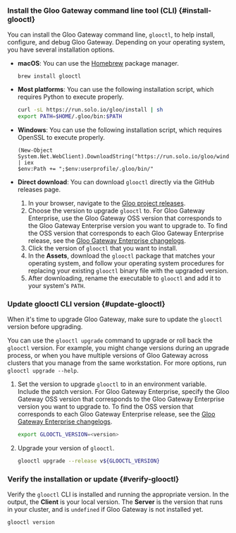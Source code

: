 ### Install the Gloo Gateway command line tool (CLI) {#install-glooctl}

You can install the Gloo Gateway command line, `glooctl`, to help install, configure, and debug Gloo Gateway. Depending on your operating system, you have several installation options.

* **macOS**: You can use the [Homebrew](https://brew.sh) package manager.

  ```shell
  brew install glooctl
  ```

* **Most platforms**: You can use the following installation script, which requires Python to execute properly.

  ```bash
  curl -sL https://run.solo.io/gloo/install | sh
  export PATH=$HOME/.gloo/bin:$PATH
  ```

* **Windows**: You can use the following installation script, which requires OpenSSL to execute properly.
  
  ```pwsh
  (New-Object System.Net.WebClient).DownloadString("https://run.solo.io/gloo/windows/install") | iex
  $env:Path += ";$env:userprofile/.gloo/bin/"
  ```

* **Direct download**: You can download `glooctl` directly via the GitHub releases page.
  1. In your browser, navigate to the [Gloo project releases](https://github.com/solo-io/gloo/releases).
  2. Choose the version to upgrade `glooctl` to. For Gloo Gateway Enterprise, use the Gloo Gateway OSS version that corresponds to the Gloo Gateway Enterprise version you want to upgrade to. To find the OSS version that corresponds to each Gloo Gateway Enterprise release, see the [Gloo Gateway Enterprise changelogs](https://docs.solo.io/gloo-edge/latest/reference/changelog/enterprise/).
  3. Click the version of `glooctl` that you want to install.
  4. In the **Assets**, download the `glooctl` package that matches your operating system, and follow your operating system procedures for replacing your existing `glooctl` binary file with the upgraded version.
  5. After downloading, rename the executable to `glooctl` and add it to your system's `PATH`.

### Update glooctl CLI version {#update-glooctl}

When it's time to upgrade Gloo Gateway, make sure to update the `glooctl` version before upgrading.

You can use the `glooctl upgrade` command to upgrade or roll back the `glooctl` version. For example, you might change versions during an upgrade process, or when you have multiple versions of Gloo Gateway across clusters that you manage from the same workstation. For more options, run `glooctl upgrade --help`.

1. Set the version to upgrade `glooctl` to in an environment variable. Include the patch version. For Gloo Gateway Enterprise, specify the Gloo Gateway OSS version that corresponds to the Gloo Gateway Enterprise version you want to upgrade to. To find the OSS version that corresponds to each Gloo Gateway Enterprise release, see the [Gloo Gateway Enterprise changelogs](https://docs.solo.io/gloo-edge/latest/reference/changelog/enterprise/).
   ```sh
   export GLOOCTL_VERSION=<version>
   ```
   
2. Upgrade your version of `glooctl`.
   ```bash
   glooctl upgrade --release v${GLOOCTL_VERSION}
   ```

### Verify the installation or update {#verify-glooctl}

Verify the `glooctl` CLI is installed and running the appropriate version. In the output, the **Client** is your local version. The **Server** is the version that runs in your cluster, and is `undefined` if Gloo Gateway is not installed yet.

```bash
glooctl version
```